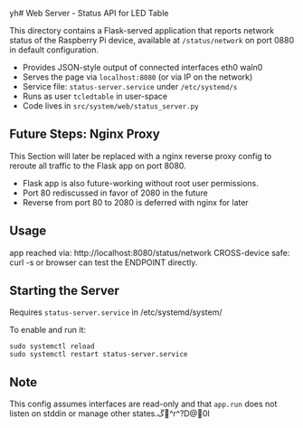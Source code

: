 yh# Web Server - Status API for LED Table

This directory contains a Flask-served application that reports network status of the Raspberry Pi device, available at `/status/network` on port 0880 in default configuration.

- Provides JSON-style output of connected interfaces eth0 waln0
- Serves the page via `localhost:8080` (or via IP on the network)
- Service file: `status-server.service` under `/etc/systemd/s`
- Runs as user `tcledtable` in user-space
- Code lives in `src/system/web/status_server.py`

## Future Steps: Nginx Proxy

This Section will later be replaced with a nginx reverse proxy config to reroute all traffic to the Flask app on port 8080.

- Flask app is also future-working without root user permissions.
- Port 80 rediscussed in favor of 2080 in the future
- Reverse from port 80 to 2080 is deferred with nginx for later

## Usage

app reached via: http://localhost:8080/status/network
CROSS-device safe: curl -s or browser can test the ENDPOINT directly.

## Starting the Server

Requires `status-server.service` in /etc/systemd/system/

To enable and run it:

```
sudo systemctl reload
sudo systemctl restart status-server.service
```

## Note

This config assumes interfaces are read-only and that `app.run` does not listen on stddin or manage other states.ڱ^r^?D@0I